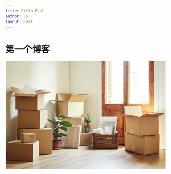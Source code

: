 ```yaml
---
title: Fifth Post
author: Jo
layout: post
---
```


# 第一个博客



![image-20190824175337244](../images/blog/image-20190824175337244.png)